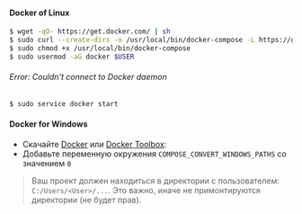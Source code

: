 #### Docker of Linux

```bash
$ wget -qO- https://get.docker.com/ | sh
$ sudo curl --create-dirs -o /usr/local/bin/docker-compose -L https://github.com/docker/compose/releases/download/1.10.0/docker-compose-`uname -s`-`uname -m`
$ sudo chmod +x /usr/local/bin/docker-compose
$ sudo usermod -aG docker $USER
```

###### Error: Couldn't connect to Docker daemon

```bash
$ sudo service docker start
````

#### Docker for Windows

- Скачайте [Docker](https://download.docker.com/win/stable/InstallDocker.msi) или [Docker Toolbox](https://github.com/docker/toolbox/releases/tag/v1.12.5):
- Добавьте переменную окружения `COMPOSE_CONVERT_WINDOWS_PATHS` со значением `0`

> Ваш проект должен находиться в директории с пользователем: `C:/Users/<User>/...`. Это важно, иначе не примонтируются директории (не будет прав).
